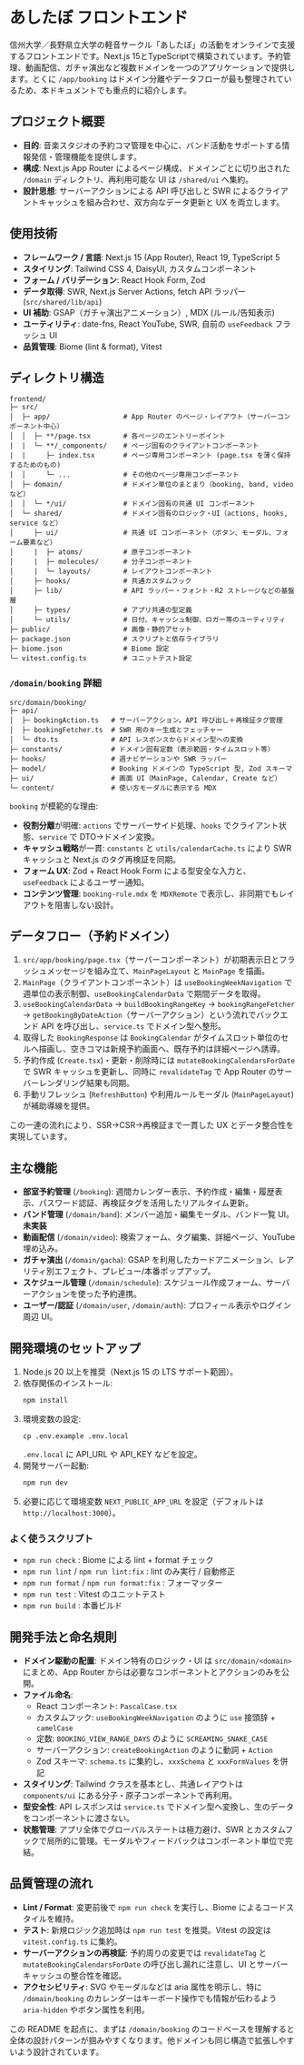 # あしたぼ フロントエンド

信州大学／長野県立大学の軽音サークル「あしたぼ」の活動をオンラインで支援するフロントエンドです。Next.js 15とTypeScriptで構築されています。予約管理、動画配信、ガチャ演出など複数ドメインを一つのアプリケーションで提供します。とくに `/app/booking` はドメイン分離やデータフローが最も整理されているため、本ドキュメントでも重点的に紹介します。

## プロジェクト概要

- **目的**: 音楽スタジオの予約コマ管理を中心に、バンド活動をサポートする情報発信・管理機能を提供します。
- **構成**: Next.js App Router によるページ構成、ドメインごとに切り出された `/domain` ディレクトリ、再利用可能な UI は `/shared/ui` へ集約。
- **設計思想**: サーバーアクションによる API 呼び出しと SWR によるクライアントキャッシュを組み合わせ、双方向なデータ更新と UX を両立します。

## 使用技術

- **フレームワーク / 言語**: Next.js 15 (App Router), React 19, TypeScript 5
- **スタイリング**: Tailwind CSS 4, DaisyUI, カスタムコンポーネント
- **フォーム / バリデーション**: React Hook Form, Zod
- **データ取得**: SWR, Next.js Server Actions, fetch API ラッパー (`src/shared/lib/api`)
- **UI 補助**: GSAP（ガチャ演出アニメーション）, MDX (ルール/告知表示)
- **ユーティリティ**: date-fns, React YouTube, SWR, 自前の `useFeedback` フラッシュ UI
- **品質管理**: Biome (lint & format), Vitest

## ディレクトリ構造

```text
frontend/
├─ src/
│  ├─ app/                  # App Router のページ・レイアウト（サーバーコンポーネント中心）
│  │  ├─ **/page.tsx        # 各ページのエントリーポイント
|  |  └─ **/_components/    # ページ固有のクライアントコンポーネント
|  |     ├─ index.tsx       # ページ専用コンポーネント (page.tsx を薄く保持するためのもの)
|  │     └─ ...             # その他のページ専用コンポーネント
│  ├─ domain/               # ドメイン単位のまとまり（booking, band, video など）
│  │  └─ */ui/              # ドメイン固有の共通 UI コンポーネント
│  └─ shared/               # ドメイン固有のロジック・UI（actions, hooks, service など）
│     ├─ ui/                # 共通 UI コンポーネント（ボタン、モーダル、フォーム要素など）
│     |  ├─ atoms/          # 原子コンポーネント
│     |  ├─ molecules/      # 分子コンポーネント
│     |  └─ layouts/        # レイアウトコンポーネント
│     ├─ hooks/             # 共通カスタムフック
│     ├─ lib/               # API ラッパー・フォント・R2 ストレージなどの基盤層
│     ├─ types/             # アプリ共通の型定義
│     └─ utils/             # 日付、キャッシュ制御、ロガー等のユーティリティ
├─ public/                  # 画像・静的アセット
├─ package.json             # スクリプトと依存ライブラリ
├─ biome.json               # Biome 設定
└─ vitest.config.ts         # ユニットテスト設定
```

### `/domain/booking` 詳細

```text
src/domain/booking/
├─ api/
│  ├─ bookingAction.ts   # サーバーアクション。API 呼び出し＋再検証タグ管理
│  ├─ bookingFetcher.ts  # SWR 用のキー生成とフェッチャー
│  └─ dto.ts             # API レスポンスからドメイン型への変換
├─ constants/            # ドメイン固有定数（表示範囲・タイムスロット等）
├─ hooks/                # 週ナビゲーションや SWR ラッパー
├─ model/                # Booking ドメインの TypeScript 型, Zod スキーマ
├─ ui/                   # 画面 UI（MainPage, Calendar, Create など）
└─ content/              # 使い方モーダルに表示する MDX
```

`booking` が模範的な理由:

- **役割分離**が明確: `actions` でサーバーサイド処理、`hooks` でクライアント状態、`service` で DTO→ドメイン変換。
- **キャッシュ戦略**が一貫: `constants` と `utils/calendarCache.ts` により SWR キャッシュと Next.js のタグ再検証を同期。
- **フォーム UX**: Zod + React Hook Form による型安全な入力と、`useFeedback` によるユーザー通知。
- **コンテンツ管理**: `booking-rule.mdx` を `MDXRemote` で表示し、非同期でもレイアウトを阻害しない設計。

## データフロー（予約ドメイン）

1. `src/app/booking/page.tsx`（サーバーコンポーネント）が初期表示日とフラッシュメッセージを組み立て、`MainPageLayout` と `MainPage` を描画。
2. `MainPage`（クライアントコンポーネント）は `useBookingWeekNavigation` で週単位の表示制御、`useBookingCalendarData` で期間データを取得。
3. `useBookingCalendarData` → `buildBookingRangeKey` → `bookingRangeFetcher` → `getBookingByDateAction`（サーバーアクション）という流れでバックエンド API を呼び出し、`service.ts` でドメイン型へ整形。
4. 取得した `BookingResponse` は `BookingCalendar` がタイムスロット単位のセルへ描画し、空きコマは新規予約画面へ、既存予約は詳細ページへ誘導。
5. 予約作成 (`Create.tsx`)・更新・削除時には `mutateBookingCalendarsForDate` で SWR キャッシュを更新し、同時に `revalidateTag` で App Router のサーバーレンダリング結果も同期。
6. 手動リフレッシュ (`RefreshButton`) や利用ルールモーダル (`MainPageLayout`) が補助導線を提供。

この一連の流れにより、SSR→CSR→再検証まで一貫した UX とデータ整合性を実現しています。

## 主な機能

- **部室予約管理** (`/booking`): 週間カレンダー表示、予約作成・編集・履歴表示、パスワード認証、再検証タグを活用したリアルタイム更新。
- **バンド管理** (`/domain/band`): メンバー追加・編集モーダル、バンド一覧 UI。 **未実装**
- **動画配信** (`/domain/video`): 検索フォーム、タグ編集、詳細ページ、YouTube 埋め込み。
- **ガチャ演出** (`/domain/gacha`): GSAP を利用したカードアニメーション、レアリティ別エフェクト、プレビュー/本番ポップアップ。
- **スケジュール管理** (`/domain/schedule`): スケジュール作成フォーム、サーバーアクションを使った予約連携。
- **ユーザー/認証** (`/domain/user`, `/domain/auth`): プロフィール表示やログイン周辺 UI。

## 開発環境のセットアップ

1. Node.js 20 以上を推奨（Next.js 15 の LTS サポート範囲）。
2. 依存関係のインストール:
   ```bash
   npm install
   ```
3. 環境変数の設定:
   ```
   cp .env.example .env.local
   ```
   `.env.local` に API_URL や API_KEY などを設定。
4. 開発サーバー起動:
   ```bash
   npm run dev
   ```
5. 必要に応じて環境変数 `NEXT_PUBLIC_APP_URL` を設定（デフォルトは `http://localhost:3000`）。

### よく使うスクリプト

- `npm run check` : Biome による lint + format チェック
- `npm run lint` / `npm run lint:fix` : lint のみ実行 / 自動修正
- `npm run format` / `npm run format:fix` : フォーマッター
- `npm run test` : Vitest のユニットテスト
- `npm run build` : 本番ビルド

## 開発手法と命名規則

- **ドメイン駆動の配置**: ドメイン特有のロジック・UI は `src/domain/<domain>` にまとめ、App Router からは必要なコンポーネントとアクションのみを公開。
- **ファイル命名**:
  - React コンポーネント: `PascalCase.tsx`
  - カスタムフック: `useBookingWeekNavigation` のように `use` 接頭辞 + `camelCase`
  - 定数: `BOOKING_VIEW_RANGE_DAYS` のように `SCREAMING_SNAKE_CASE`
  - サーバーアクション: `createBookingAction` のように動詞 + `Action`
  - Zod スキーマ: `schema.ts` に集約し、`xxxSchema` と `xxxFormValues` を併記
- **スタイリング**: Tailwind クラスを基本とし、共通レイアウトは `components/ui` にある分子・原子コンポーネントで再利用。
- **型安全性**: API レスポンスは `service.ts` でドメイン型へ変換し、生のデータをコンポーネントに渡さない。
- **状態管理**: アプリ全体でグローバルステートは極力避け、SWR とカスタムフックで局所的に管理。モーダルやフィードバックはコンポーネント単位で完結。

## 品質管理の流れ

- **Lint / Format**: 変更前後で `npm run check` を実行し、Biome によるコードスタイルを維持。
- **テスト**: 新規ロジック追加時は `npm run test` を推奨。Vitest の設定は `vitest.config.ts` に集約。
- **サーバーアクションの再検証**: 予約周りの変更では `revalidateTag` と `mutateBookingCalendarsForDate` の呼び出し漏れに注意し、UI とサーバーキャッシュの整合性を確認。
- **アクセシビリティ**: SVG やモーダルなどは aria 属性を明示し、特に `/domain/booking` のカレンダーはキーボード操作でも情報が伝わるよう `aria-hidden` やボタン属性を利用。

この README を起点に、まずは `/domain/booking` のコードベースを理解すると全体の設計パターンが掴みやすくなります。他ドメインも同じ構造で拡張しやすいよう設計されています。
